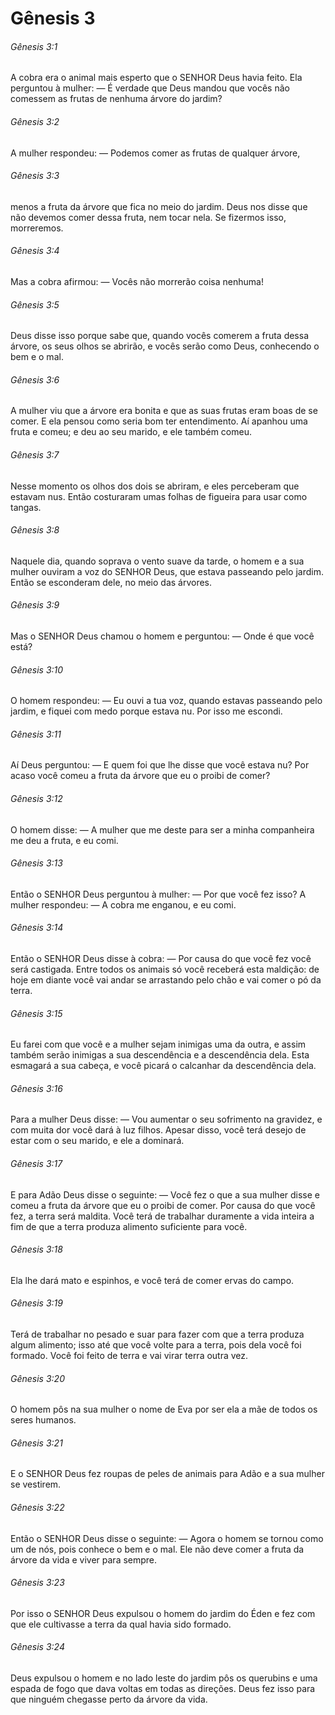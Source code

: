 # Gênesis 3

###### Gênesis 3:1

A cobra era o animal mais esperto que o SENHOR Deus havia feito. Ela perguntou à mulher: — É verdade que Deus mandou que vocês não comessem as frutas de nenhuma árvore do jardim?

###### Gênesis 3:2

A mulher respondeu: — Podemos comer as frutas de qualquer árvore,

###### Gênesis 3:3

menos a fruta da árvore que fica no meio do jardim. Deus nos disse que não devemos comer dessa fruta, nem tocar nela. Se fizermos isso, morreremos.

###### Gênesis 3:4

Mas a cobra afirmou: — Vocês não morrerão coisa nenhuma!

###### Gênesis 3:5

Deus disse isso porque sabe que, quando vocês comerem a fruta dessa árvore, os seus olhos se abrirão, e vocês serão como Deus, conhecendo o bem e o mal.

###### Gênesis 3:6

A mulher viu que a árvore era bonita e que as suas frutas eram boas de se comer. E ela pensou como seria bom ter entendimento. Aí apanhou uma fruta e comeu; e deu ao seu marido, e ele também comeu.

###### Gênesis 3:7

Nesse momento os olhos dos dois se abriram, e eles perceberam que estavam nus. Então costuraram umas folhas de figueira para usar como tangas.

###### Gênesis 3:8

Naquele dia, quando soprava o vento suave da tarde, o homem e a sua mulher ouviram a voz do SENHOR Deus, que estava passeando pelo jardim. Então se esconderam dele, no meio das árvores.

###### Gênesis 3:9

Mas o SENHOR Deus chamou o homem e perguntou: — Onde é que você está?

###### Gênesis 3:10

O homem respondeu: — Eu ouvi a tua voz, quando estavas passeando pelo jardim, e fiquei com medo porque estava nu. Por isso me escondi.

###### Gênesis 3:11

Aí Deus perguntou: — E quem foi que lhe disse que você estava nu? Por acaso você comeu a fruta da árvore que eu o proibi de comer?

###### Gênesis 3:12

O homem disse: — A mulher que me deste para ser a minha companheira me deu a fruta, e eu comi.

###### Gênesis 3:13

Então o SENHOR Deus perguntou à mulher: — Por que você fez isso? A mulher respondeu: — A cobra me enganou, e eu comi.

###### Gênesis 3:14

Então o SENHOR Deus disse à cobra: — Por causa do que você fez você será castigada. Entre todos os animais só você receberá esta maldição: de hoje em diante você vai andar se arrastando pelo chão e vai comer o pó da terra.

###### Gênesis 3:15

Eu farei com que você e a mulher sejam inimigas uma da outra, e assim também serão inimigas a sua descendência e a descendência dela. Esta esmagará a sua cabeça, e você picará o calcanhar da descendência dela.

###### Gênesis 3:16

Para a mulher Deus disse: — Vou aumentar o seu sofrimento na gravidez, e com muita dor você dará à luz filhos. Apesar disso, você terá desejo de estar com o seu marido, e ele a dominará.

###### Gênesis 3:17

E para Adão Deus disse o seguinte: — Você fez o que a sua mulher disse e comeu a fruta da árvore que eu o proibi de comer. Por causa do que você fez, a terra será maldita. Você terá de trabalhar duramente a vida inteira a fim de que a terra produza alimento suficiente para você.

###### Gênesis 3:18

Ela lhe dará mato e espinhos, e você terá de comer ervas do campo.

###### Gênesis 3:19

Terá de trabalhar no pesado e suar para fazer com que a terra produza algum alimento; isso até que você volte para a terra, pois dela você foi formado. Você foi feito de terra e vai virar terra outra vez.

###### Gênesis 3:20

O homem pôs na sua mulher o nome de Eva por ser ela a mãe de todos os seres humanos.

###### Gênesis 3:21

E o SENHOR Deus fez roupas de peles de animais para Adão e a sua mulher se vestirem.

###### Gênesis 3:22

Então o SENHOR Deus disse o seguinte: — Agora o homem se tornou como um de nós, pois conhece o bem e o mal. Ele não deve comer a fruta da árvore da vida e viver para sempre.

###### Gênesis 3:23

Por isso o SENHOR Deus expulsou o homem do jardim do Éden e fez com que ele cultivasse a terra da qual havia sido formado.

###### Gênesis 3:24

Deus expulsou o homem e no lado leste do jardim pôs os querubins e uma espada de fogo que dava voltas em todas as direções. Deus fez isso para que ninguém chegasse perto da árvore da vida.

